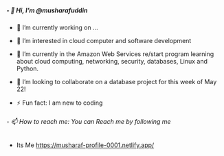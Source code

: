 
##### - 👋 Hi, I’m @musharafuddin

- 🔭 I’m currently working on ...


- 👀 I’m interested in cloud computer and software development

- 🌱 I’m currently in the Amazon Web Services re/start program learning about cloud computing, networking, security, databases, Linux and Python.

- 💞️ I’m looking to collaborate on a database project for this week of May 22!

- ⚡ Fun fact: I am new to coding

###### - 📫 How to reach me: You can Reach me by following me 

- Its Me https://musharaf-profile-0001.netlify.app/



<!--
**musharafuddin/musharafuddin** is a ✨ _special_ ✨ repository because its `README.md` (this file) appears on your GitHub profile.

Here are some ideas to get you started:

- 🔭 I’m currently working on ...
- 🌱 I’m currently learning ...
- 👯 I’m looking to collaborate on ...
- 🤔 I’m looking for help with ...
- 💬 Ask me about ...
- 📫 How to reach me: ...
- 😄 Pronouns: ...
- ⚡ Fun fact: ...
-->
